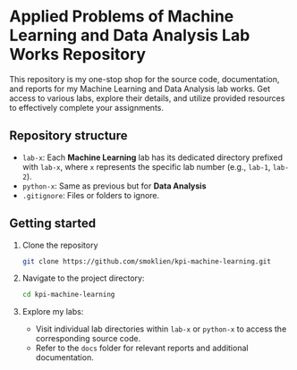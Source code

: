 # Applied Problems of Machine Learning and Data Analysis Lab Works Repository

This repository is my one-stop shop for the source code, documentation, and reports for my Machine Learning and Data Analysis lab works. Get access to various labs, explore their details, and utilize provided resources to effectively complete your assignments.

## Repository structure

- `lab-x`: Each **Machine Learning** lab has its dedicated directory prefixed with `lab-x`, where `x` represents the specific lab number (e.g., `lab-1`, `lab-2`).
- `python-x`: Same as previous but for **Data Analysis**
- `.gitignore`: Files or folders to ignore.

## Getting started

1. Clone the repository

   ```bash
   git clone https://github.com/smoklien/kpi-machine-learning.git
   ```

2. Navigate to the project directory:

    ```bash
    cd kpi-machine-learning
    ```
    
3. Explore my labs:

    - Visit individual lab directories within `lab-x` or `python-x` to access the corresponding source code.
    - Refer to the `docs` folder for relevant reports and additional documentation.